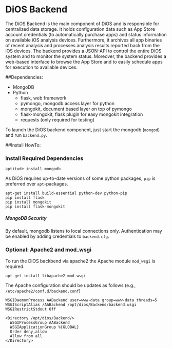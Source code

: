 # DiOS Backend

The DiOS Backend is the main component of DiOS and is responsible for centralized data storage. It holds configuration data such as App Store account credentials (to automatically purchase apps) and status information on available iOS analysis devices. Furthermore, it archives all app binaries of recent analysis and processes analysis results reported back from the iOS devices. The backend provides a JSON-API to control the entire DiOS system and to monitor the system status. Moreover, the backend provides a web-based interface to browse the App Store and to easily schedule apps for execution to available devices.

##Dependencies:

 * MongoDB
 * Python
	- flask, web framework
	- pymongo, mongodb access layer for python
	- mongokit, document based layer on top of pymongo
	- flask-mongokit, flask plugin for easy mongokit integration
	- requests (only required for testing)

To launch the DiOS backend component, just start the mongodb (`mongod`) and run `backend.py`.


##Install HowTo:

### Install Required Dependencies
```
aptitude install mongodb 
```

As DiOS requires up-to-date versions of some python packages, `pip` is preferred over `apt`-packages.

```
apt-get install build-essential python-dev python-pip  
pip install flask
pip install mongokit
pip install flask-mongokit
```

##### MongoDB Security
By default, mongodb listens to local connections only. Authentication may be enabled by adding credentials to `backend.cfg`.


### Optional: Apache2 and mod_wsgi
To run the DiOS backbend via apache2 the Apache module `mod_wsgi` is required.

```
apt-get install libapache2-mod-wsgi
```

The Apache configuration should be updates as follows (e.g., `/etc/apache2/conf.d/backend.conf`)

```
WSGIDaemonProcess AABackend user=www-data group=www-data threads=5  
WSGIScriptAlias /AABackend /opt/dios/Backend/backend.wsgi   
WSGIRestrictStdout Off
```

```   
<Directory /opt/dios/Backend/>   
  WSGIProcessGroup AABackend  
  WSGIApplicationGroup %{GLOBAL}  
  Order deny,allow   
  Allow from all   
</Directory>  
```



